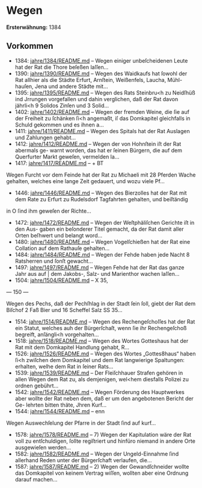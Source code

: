 # Wegen

**Ersterwähnung:** 1384

## Vorkommen
- 1384: [jahre/1384/README.md](../jahre/1384/README.md) – Wegen einiger unbeſcheidenen Leute hat der Rat die
Thore beſeßen laſſen...
- 1390: [jahre/1390/README.md](../jahre/1390/README.md) – Wegen des Waidkaufs hat ſowohl der Rat allhier als
die Städte Erfurt, Arnſtein, Weißenfels, Laucha, Mühl-
hauſen, Jena und andere Städte mit...
- 1395: [jahre/1395/README.md](../jahre/1395/README.md) – Wegen des Rats Steinbru<h zu Neidſhüß ind
Jrrungen vorgefallen und dahin verglichen, daß der Rat
davon jährli<h 9 Solidos Zinſen und 3 Solid...
- 1402: [jahre/1402/README.md](../jahre/1402/README.md) – Wegen der fremden Weine, die ſie auf der Freiheit
zu ſchänken ſi<h angemaßt, iſ das Domkapitel gleichfalls
in Schuld gekommen und es ihnen a...
- 1411: [jahre/1411/README.md](../jahre/1411/README.md) – Wegen des Spitals hat der Rat Auslagen und Zahlungen
gehabt...
- 1412: [jahre/1412/README.md](../jahre/1412/README.md) – Wegen der von Hohnſtein iſt der Rat abermals ge-
warnt worden, das hat er ſeinen Bürgern, die auf dem
Querfurter Markt geweſen, vermelden la...
- 1417: [jahre/1417/README.md](../jahre/1417/README.md) – + BT

Wegen Furcht vor dem Feinde hat der Rat zu Michaeli
mit 28 Pferden Wache gehalten, welches eine lange Zeit
gedauert, und wozu viele Pf...
- 1446: [jahre/1446/README.md](../jahre/1446/README.md) – Wegen des Bierzolles hat der Rat mit dem Rate zu
Erfurt zu Rudelsdorf Tagfahrten gehalten, und beiſtändig


in O
ſind ihm geweſen der Richte...
- 1472: [jahre/1472/README.md](../jahre/1472/README.md) – Wegen der Weſtphäliſchen Gerichte iſt in den Aus-
gaben ein beſonderer Titel gemacht, da der Rat damit
aller Orten beſhwert und belangt word...
- 1480: [jahre/1480/README.md](../jahre/1480/README.md) – Wegen Vogelſchießen hat der
Rat eine Collation auf dem Rathauſe gehalten...
- 1484: [jahre/1484/README.md](../jahre/1484/README.md) – Wegen der Fehde haben jede Nacht 8 Ratsherren und
ſonſt gewacht...
- 1497: [jahre/1497/README.md](../jahre/1497/README.md) – Wegen Fehde hat der Rat das ganze Jahr aus auf |
dem Jakobs-, Salz- und Marienthor wachen laſſen...
- 1504: [jahre/1504/README.md](../jahre/1504/README.md) – X 35,


— 150 —

Wegen des Pechs, daß der Pechſhlag in der Stadt
ſein ſoll, giebt der Rat dem Biſchof 2 Faß Bier und
16 Scheffel Salz SS 35...
- 1514: [jahre/1514/README.md](../jahre/1514/README.md) – Wegen des Rechengeſchoſſes hat der Rat ein Statut,
welches auh der Bürgerſchaſt, wenn ſie ihr Rechengeſchoß
begreift, anſängli<h vorgehalten...
- 1518: [jahre/1518/README.md](../jahre/1518/README.md) – Wegen des Wortes Gotteshaus hat der Rat mit dem
Domkapitel Handlung gehabt, R...
- 1526: [jahre/1526/README.md](../jahre/1526/README.md) – Wegen des Wortes „Gottes8haus“ haben ſi<h zwiſchen
dem Domkapitel und dem Rat langwierige Spaltungen:
erhalten, welhe dem Rat in ſeiner Rats...
- 1539: [jahre/1539/README.md](../jahre/1539/README.md) – Der Fleiſchhauer Strafen gehören in allen Wegen
dem Rat zu, als demjenigen, wel<hem diesfalls Polizei
zu ordnen gebührt...
- 1542: [jahre/1542/README.md](../jahre/1542/README.md) – Wegen Förderung des Hauptwerkes aber wollte der Rat
neben dem, daß er um den angebotenen Bericht der Ge-
lehrten bitten thäte, Jhren Kurf...
- 1544: [jahre/1544/README.md](../jahre/1544/README.md) – enn

Wegen Auswechſelung der Pfarre in der Stadt ſind
auf kurf...
- 1578: [jahre/1578/README.md](../jahre/1578/README.md) – 7) Wegen der Kapitulation wäre der Rat voll zu
entſchuldigen, ſollte regiſtriert und hinfüro niemand in
andere Orte ausgewieſen werden...
- 1582: [jahre/1582/README.md](../jahre/1582/README.md) – Wegen der Ungeld-Einnahme ſind allerhand Reden
unter der Bürgerſchaft verlaufen, die...
- 1587: [jahre/1587/README.md](../jahre/1587/README.md) – 2) Wegen der Gewandſchneider wollte das Domkapitel
von keinem Vertrag wiſſen, wollten aber eine Ordnung
darauf machen...
